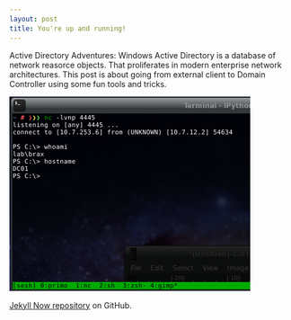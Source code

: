 ```yaml
---
layout: post
title: You're up and running!
---
```


Active Directory Adventures:
Windows Active Directory is a database of network reasorce objects. That proliferates in modern enterprise network architectures.
This post is about going from external client to Domain Controller using some fun tools and tricks.  

![](https://github.com/braaaax/braaaax.github.io/blob/master/images/got-DA.png)

[Jekyll Now repository](https://github.com/barryclark/jekyll-now) on GitHub.
